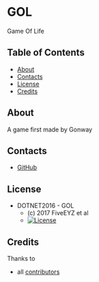# GOL
Game Of Life

## Table of Contents

* [About](#about)
* [Contacts](#contacts)
* [License](#license)
* [Credits](#credits)

## About

A game first made by Gonway

## Contacts

* [GitHub](https://github.com/DOTNET2016)

## License

* DOTNET2016 - GOL
  - (c) 2017 FiveEYZ et al
  - [![License](https://img.shields.io/badge/License-MIT-red.svg?style=flat-square)](http://opensource.org/licenses/MIT)
  
 ## Credits

Thanks to
 
* all [contributors](https://github.com/DOTNET2016/GOL/graphs/contributors)
